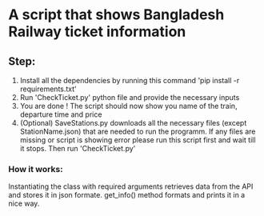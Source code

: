 # A script that shows Bangladesh Railway ticket information

## Step:
1. Install all the dependencies by running this command 'pip install -r requirements.txt'
2. Run 'CheckTicket.py' python file and provide the necessary inputs
3. You are done ! The script should now show you name of the train, departure time and price
4. (Optional) SaveStations.py downloads all the necessary files (except StationName.json) that are needed to run the programm. If any files are missing or script is showing error please run this script first and wait till it stops. Then run 'CheckTicket.py'

### How it works:
Instantiating the class with required arguments retrieves data from the API and stores it in json formate. 
get_info() method formats and prints it in a nice way.